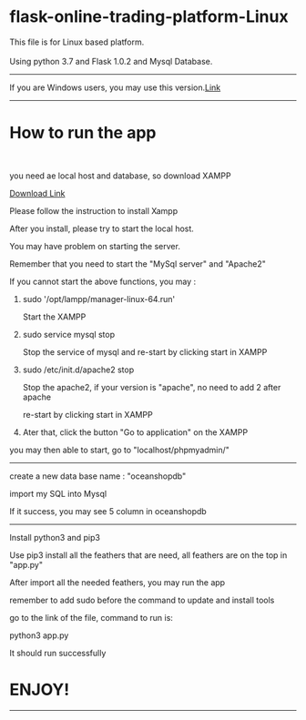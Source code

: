 # flask-online-trading-platform-Linux
This file is for Linux based platform. <br><br>
Using python 3.7 and Flask 1.0.2 and Mysql Database.
<br><hr>
If you are Windows users, you may use this version.<a href="https://github.com/jackywongboy/flask-online-trading-platform-windows" target="_blank">Link</a><br>
<hr>
<h1><b>How to run the app</b></h1><br>
<p>you need ae local host and database, so download XAMPP</p>
<a href="https://www.apachefriends.org/download.html" target="_blank">Download Link</a>
<p>Please follow the instruction to install Xampp</p>
<p>After you install, please try to start the local host.</p>
<p>You may have problem on starting the server.</p>
<p>Remember that you need to start the "MySql server" and "Apache2"</p>
<p>If you cannot start the above functions, you may :</p>
<ol>
    <li>sudo '/opt/lampp/manager-linux-64.run'</li><p>Start the XAMPP</p>
    <li>sudo service mysql stop</li><p>Stop the service of mysql and re-start by clicking start in XAMPP</p>
    <li>sudo /etc/init.d/apache2 stop</li><p>Stop the apache2, if your version is "apache", no need to add 2 after apache</p>
    <p> re-start by clicking start in XAMPP </p>
    <li>Ater that, click the button "Go to application" on the XAMPP </li>
</ol>
<p>you may then able to start, go to "localhost/phpmyadmin/"</p>
<hr>
<p>create a new data base name : "oceanshopdb"</p>
<p>import my SQL into Mysql</p>
<p>If it success, you may see 5 column in oceanshopdb</p>
<hr>
<p>Install python3 and pip3</p>
<p>Use pip3 install all the feathers that are need, all feathers are on the top in "app.py"</p>
<p>After import all the needed feathers, you may run the app</p>
<p>remember to add sudo before the command to update and install tools</p>
<p>go to the link of the file, command to run is:</p>
<p>python3 app.py</p>
<p>It should run successfully</p>
<h1>ENJOY!</h1>
<hr>
